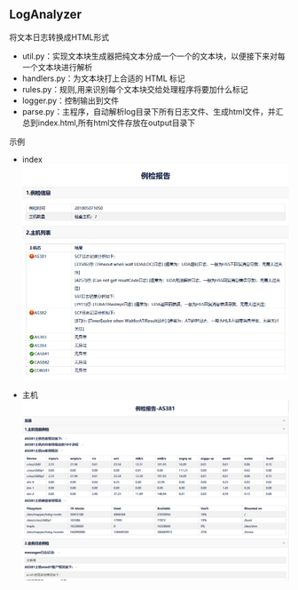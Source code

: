## LogAnalyzer
将文本日志转换成HTML形式
+  util.py：实现文本块生成器把纯文本分成一个一个的文本块，以便接下来对每一个文本块进行解析
+  handlers.py：为文本块打上合适的 HTML 标记
+  rules.py：规则,用来识别每个文本块交给处理程序将要加什么标记
+  logger.py：控制输出到文件
+  parse.py：主程序，自动解析log目录下所有日志文件、生成html文件，并汇总到index.html,所有html文件存放在output目录下

示例
+ index
![image](https://github.com/zengke123/LogAnalyzer/blob/master/output/demo/index.png)

+ 主机
![image](https://github.com/zengke123/LogAnalyzer/blob/master/output/demo/AS381.png)
